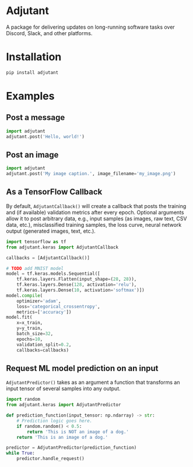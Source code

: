 # Adjutant

A package for delivering updates on long-running software tasks over Discord, Slack, and other platforms.

# Installation

```bash
pip install adjutant
```

# Examples

## Post a message

```python
import adjutant
adjutant.post('Hello, world!')
```

## Post an image

```python
import adjutant
adjutant.post('My image caption.', image_filename='my_image.png')
```

## As a TensorFlow Callback

By default, `AdjutantCallback()` will create a callback that posts the training and (if available) validation metrics after every epoch. Optional arguments allow it to post arbitrary data, e.g., input samples (as images, raw text, CSV data, etc.), misclassified training samples, the loss curve, neural network output (generated images, text, etc.).

```python
import tensorflow as tf
from adjutant.keras import AdjutantCallback

callbacks = [AdjutantCallback()]

# TODO add MNIST model
model = tf.keras.models.Sequential([
    tf.keras.layers.Flatten(input_shape=(28, 28)),
    tf.keras.layers.Dense(128, activation='relu'),
    tf.keras.layers.Dense(10, activation='softmax')])
model.compile(
    optimizer='adam',
    loss='categorical_crossentropy',
    metrics=['accuracy'])
model.fit(
    x=x_train,
    y=y_train,
    batch_size=32,
    epochs=10,
    validation_split=0.2,
    callbacks=callbacks)
```

## Request ML model prediction on an input

`AdjutantPredictor()` takes as an argument a function that transforms an input tensor of several samples into any output.

```python
import random
from adjutant.keras import AdjutantPredictor

def prediction_function(input_tensor: np.ndarray) -> str:
    # Prediction logic goes here.
    if random.random() < 0.5:
        return 'This is NOT an image of a dog.'
    return 'This is an image of a dog.'

predictor = AdjutantPredictor(prediction_function)
while True:
    predictor.handle_request()
```
